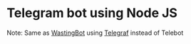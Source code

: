 # Telegram bot using Node JS

Note: Same as [WastingBot](https://github.com/M4ss1ck/wastingBot) using [Telegraf](https://telegraf.js.org/) instead of Telebot
